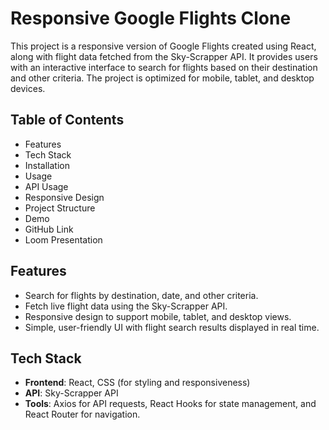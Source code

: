 # Responsive Google Flights Clone
This project is a responsive version of Google Flights created using React, along with flight data fetched from the Sky-Scrapper API. It provides users with an interactive interface to search for flights based on their destination and other criteria. The project is optimized for mobile, tablet, and desktop devices.

## Table of Contents
- Features
- Tech Stack
- Installation
- Usage
- API Usage
- Responsive Design
- Project Structure
- Demo
- GitHub Link
- Loom Presentation

## Features
- Search for flights by destination, date, and other criteria.
- Fetch live flight data using the Sky-Scrapper API.
- Responsive design to support mobile, tablet, and desktop views.
- Simple, user-friendly UI with flight search results displayed in real time.

## Tech Stack
- **Frontend**: React, CSS (for styling and responsiveness)
- **API**: Sky-Scrapper API
- **Tools**: Axios for API requests, React Hooks for state management, and React Router for navigation.
